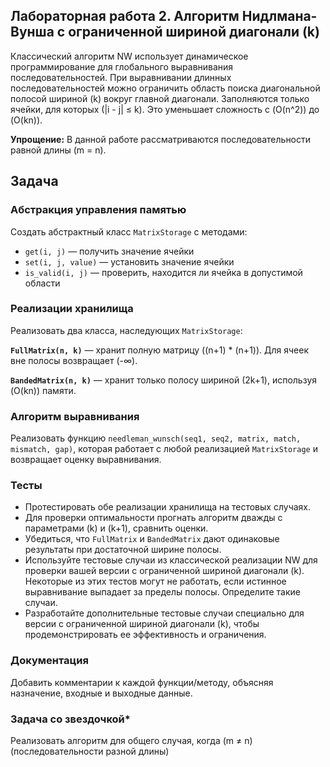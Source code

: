 ## Лабораторная работа 2. Алгоритм Нидлмана-Вунша с ограниченной шириной диагонали \(k\)

Классический алгоритм NW использует динамическое программирование для глобального выравнивания последовательностей. При выравнивании длинных последовательностей можно ограничить область поиска диагональной полосой шириной \(k\) вокруг главной диагонали. Заполняются только ячейки, для которых \(|i - j| ≤ k\). Это уменьшает сложность с \(O(n^2)\) до \(O(kn)\).

**Упрощение:** В данной работе рассматриваются последовательности равной длины \(m = n\).

## Задача

### Абстракция управления памятью

Создать абстрактный класс `MatrixStorage` с методами:
- `get(i, j)` — получить значение ячейки
- `set(i, j, value)` — установить значение ячейки  
- `is_valid(i, j)` — проверить, находится ли ячейка в допустимой области

### Реализации хранилища

Реализовать два класса, наследующих `MatrixStorage`:

**`FullMatrix(n, k)`** — хранит полную матрицу \((n+1) * (n+1)\). Для ячеек вне полосы возвращает \(-∞\).

**`BandedMatrix(n, k)`** — хранит только полосу шириной \(2k+1\), используя \(O(kn)\) памяти.

### Алгоритм выравнивания

Реализовать функцию `needleman_wunsch(seq1, seq2, matrix, match, mismatch, gap)`, которая работает с любой реализацией `MatrixStorage` и возвращает оценку выравнивания.

### Тесты

- Протестировать обе реализации хранилища на тестовых случаях.
- Для проверки оптимальности прогнать алгоритм дважды с параметрами \(k\) и \(k+1\), сравнить оценки.
- Убедиться, что `FullMatrix` и `BandedMatrix` дают одинаковые результаты при достаточной ширине полосы.
- Используйте тестовые случаи из классической реализации NW для проверки вашей версии с ограниченной шириной диагонали \(k\). Некоторые из этих тестов могут не работать, если истинное выравнивание выпадает за пределы полосы. Определите такие случаи.
- Разработайте дополнительные тестовые случаи специально для версии с ограниченной шириной диагонали \(k\), чтобы продемонстрировать ее эффективность и ограничения.

### Документация

Добавить комментарии к каждой функции/методу, объясняя назначение, входные и выходные данные.

### Задача со звездочкой*

Реализовать алгоритм для общего случая, когда \(m ≠ n\) (последовательности разной длины)
